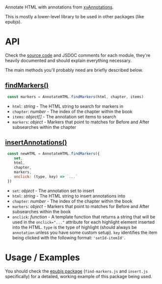 Annotate HTML with annotations from [xyAnnotations](annotations.xyfir.com).

This is mostly a lower-level library to be used in other packages (like epubjs).

# API

Check the [source code](https://github.com/Xyfir/annotate/tree/master/html/src) and JSDOC comments for each module, they're heavily documented and should explain everything necessary.

The main methods you'll probably need are briefly described below.

## [findMarkers()](https://github.com/Xyfir/annotate/tree/master/html/src/find-markers.js)

```js
 const markers = AnnotateHTML.findMarkers(html, chapter, items)
```

- `html`: *string* - The HTML string to search for markers in
- `chapter`: *number* - The index of the chapter within the book
- `items`: *object[]* - The annotation set items to search
- `markers`: *object* - Markers that point to matches for Before and After subsearches within the chapter

## [insertAnnotations()](https://github.com/Xyfir/annotate/tree/master/html/src/insert-annotations.js)

```js
 const newHTML = AnnotateHTML.findMarkers({
    set,
    html,
    chapter,
    markers,
    onclick: (type, key) => `...`
 })
```

- `set`: *object* - The annotation set to insert
- `html`: *string* - The HTML string to insert annotations into
- `chapter`: *number* - The index of the chapter within the book
- `markers`: *object* - Markers that point to matches for Before and After subsearches within the book
- `onclick`: *function* - A template function that returns a string that will be used in the `onclick="..."` attribute for each highlight element inserted into the HTML. `type` is the type of highlight (should always be `annotation` unless you have some custom setup). `key` identifies the item being clicked with the following format: `'setId-itemId'`.

##

# Usage / Examples

You should check the [epubjs package](https://github.com/Xyfir/annotate/blob/master/epubjs/src) (`find-markers.js` and `insert.js` specifically) for a detailed, working example of this package being used.